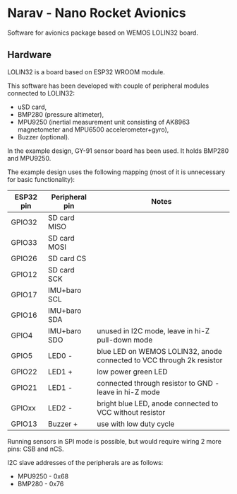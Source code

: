 # Narav - Nano Rocket Avionics

Software for avionics package based on WEMOS LOLIN32 board.

## Hardware

LOLIN32 is a board based on ESP32 WROOM module.

This software has been developed with couple of peripheral modules connected to LOLIN32:
* uSD card,
* BMP280 (pressure altimeter),
* MPU9250 (inertial measurement unit consisting of AK8963 magnetometer and MPU6500 accelerometer+gyro),
* Buzzer (optional).

In the example design, GY-91 sensor board has been used. It holds BMP280 and MPU9250.

The example design uses the following mapping (most of it is unnecessary for basic functionality):

ESP32 pin   |Peripheral pin | Notes
------------|---------------|------------
GPIO32      |SD card MISO   |
GPIO33      |SD card MOSI   |
GPIO26      |SD card CS     |
GPIO12      |SD card SCK    |
GPIO17      |IMU+baro SCL   |
GPIO16      |IMU+baro SDA   |
GPIO4       |IMU+baro SDO   |unused in I2C mode, leave in hi-Z pull-down mode
GPIO5       |LED0 -         |blue LED on WEMOS LOLIN32, anode connected to VCC through 2k resistor
GPIO22      |LED1 +         |low power green LED
GPIO21      |LED1 -         |connected through resistor to GND - leave in hi-Z mode
GPIOxx      |LED2 -         |bright blue LED, anode connected to VCC without resistor
GPIO13      |Buzzer +       |use with low duty cycle

Running sensors in SPI mode is possible, but would require wiring 2 more pins: CSB and nCS.

I2C slave addresses of the peripherals are as follows:
* MPU9250 - 0x68
* BMP280 - 0x76

